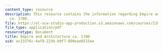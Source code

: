 ```yaml
---
content_type: resource
description: This resource contains the information regarding Empire and Architecture
  ca. 1700.
file: https://ol-ocw-studio-app-production.s3.amazonaws.com/courses/21h-009-the-world-1400-present-spring-2014/ac23376c4af8223bb9f7890eae8515ea_MIT21H_009S14_Lec_11.pdf
file_type: application/pdf
resourcetype: Document
title: Empire and Architecture ca. 1700
uid: ac23376c-4af8-223b-b9f7-890eae8515ea
---
```


